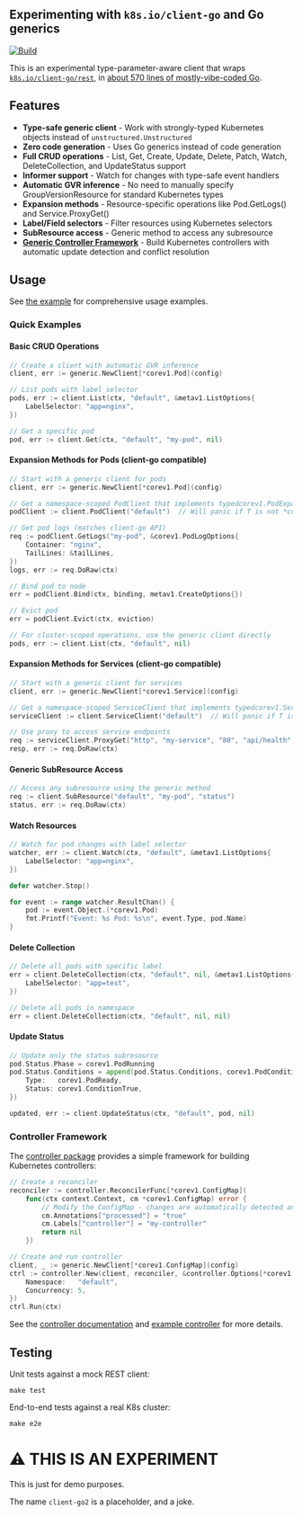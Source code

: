 ## Experimenting with `k8s.io/client-go` and Go generics

[![Build](https://github.com/imjasonh/client-go2/actions/workflows/build.yaml/badge.svg)](https://github.com/imjasonh/client-go2/actions/workflows/build.yaml)

This is an experimental type-parameter-aware client that wraps [`k8s.io/client-go/rest`](https://pkg.go.dev/k8s.io/client-go/rest), in [about 570 lines of mostly-vibe-coded Go](./generic/client.go).

## Features

- **Type-safe generic client** - Work with strongly-typed Kubernetes objects instead of `unstructured.Unstructured`
- **Zero code generation** - Uses Go generics instead of code generation
- **Full CRUD operations** - List, Get, Create, Update, Delete, Patch, Watch, DeleteCollection, and UpdateStatus support
- **Informer support** - Watch for changes with type-safe event handlers
- **Automatic GVR inference** - No need to manually specify GroupVersionResource for standard Kubernetes types
- **Expansion methods** - Resource-specific operations like Pod.GetLogs() and Service.ProxyGet()
- **Label/Field selectors** - Filter resources using Kubernetes selectors
- **SubResource access** - Generic method to access any subresource
- **[Generic Controller Framework](./controller/README.md)** - Build Kubernetes controllers with automatic update detection and conflict resolution

## Usage

See [the example](./main.go) for comprehensive usage examples.

### Quick Examples

#### Basic CRUD Operations
```go
// Create a client with automatic GVR inference
client, err := generic.NewClient[*corev1.Pod](config)

// List pods with label selector
pods, err := client.List(ctx, "default", &metav1.ListOptions{
    LabelSelector: "app=nginx",
})

// Get a specific pod
pod, err := client.Get(ctx, "default", "my-pod", nil)
```

#### Expansion Methods for Pods (client-go compatible)
```go
// Start with a generic client for pods
client, err := generic.NewClient[*corev1.Pod](config)

// Get a namespace-scoped PodClient that implements typedcorev1.PodExpansion
podClient := client.PodClient("default")  // Will panic if T is not *corev1.Pod

// Get pod logs (matches client-go API)
req := podClient.GetLogs("my-pod", &corev1.PodLogOptions{
    Container: "nginx",
    TailLines: &tailLines,
})
logs, err := req.DoRaw(ctx)

// Bind pod to node
err = podClient.Bind(ctx, binding, metav1.CreateOptions{})

// Evict pod
err = podClient.Evict(ctx, eviction)

// For cluster-scoped operations, use the generic client directly
pods, err := client.List(ctx, "default", nil)
```

#### Expansion Methods for Services (client-go compatible)
```go
// Start with a generic client for services
client, err := generic.NewClient[*corev1.Service](config)

// Get a namespace-scoped ServiceClient that implements typedcorev1.ServiceExpansion
serviceClient := client.ServiceClient("default")  // Will panic if T is not *corev1.Service

// Use proxy to access service endpoints
req := serviceClient.ProxyGet("http", "my-service", "80", "api/health", nil)
resp, err := req.DoRaw(ctx)
```

#### Generic SubResource Access
```go
// Access any subresource using the generic method
req := client.SubResource("default", "my-pod", "status")
status, err := req.DoRaw(ctx)
```

#### Watch Resources
```go
// Watch for pod changes with label selector
watcher, err := client.Watch(ctx, "default", &metav1.ListOptions{
    LabelSelector: "app=nginx",
})

defer watcher.Stop()

for event := range watcher.ResultChan() {
    pod := event.Object.(*corev1.Pod)
    fmt.Printf("Event: %s Pod: %s\n", event.Type, pod.Name)
}
```

#### Delete Collection
```go
// Delete all pods with specific label
err = client.DeleteCollection(ctx, "default", nil, &metav1.ListOptions{
    LabelSelector: "app=test",
})

// Delete all pods in namespace
err = client.DeleteCollection(ctx, "default", nil, nil)
```

#### Update Status
```go
// Update only the status subresource
pod.Status.Phase = corev1.PodRunning
pod.Status.Conditions = append(pod.Status.Conditions, corev1.PodCondition{
    Type:   corev1.PodReady,
    Status: corev1.ConditionTrue,
})

updated, err := client.UpdateStatus(ctx, "default", pod, nil)
```

### Controller Framework

The [controller package](./controller/README.md) provides a simple framework for building Kubernetes controllers:

```go
// Create a reconciler
reconciler := controller.ReconcilerFunc[*corev1.ConfigMap](
    func(ctx context.Context, cm *corev1.ConfigMap) error {
        // Modify the ConfigMap - changes are automatically detected and persisted
        cm.Annotations["processed"] = "true"
        cm.Labels["controller"] = "my-controller"
        return nil
    })

// Create and run controller
client, _ := generic.NewClient[*corev1.ConfigMap](config)
ctrl := controller.New(client, reconciler, &controller.Options[*corev1.ConfigMap]{
    Namespace:   "default",
    Concurrency: 5,
})
ctrl.Run(ctx)
```

See the [controller documentation](./controller/README.md) and [example controller](./examples/controller/main.go) for more details.

## Testing

Unit tests against a mock REST client:

```
make test
```

End-to-end tests against a real K8s cluster:

```
make e2e
```

# ⚠️ THIS IS AN EXPERIMENT

This is just for demo purposes.

The name `client-go2` is a placeholder, and a joke.
